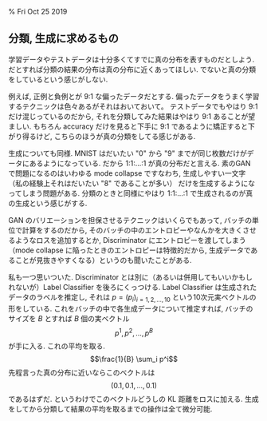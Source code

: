 % Fri Oct 25 2019

## 分類, 生成に求めるもの

学習データやテストデータは十分多くてすでに真の分布を表すものだとしよう.
だとすれば分類の結果の分布は真の分布に近くあってほしい.
でないと真の分類をしているという感じがしない.

例えば, 正例と負例とが 9:1 な偏ったデータだとする.
偏ったデータをうまく学習するテクニックは色々あるがそれはおいておいて。
テストデータでもやはり 9:1 だけ混じっているのだから,
それを分類してみた結果はやはり 9:1 あることが望ましい.
もちろん accuracy だけを見ると下手に 9:1 であるように矯正すると下がり得るけど,
こちらのほうが真の分類をしてる感じがある.

生成についても同様.
MNIST はだいたい "0" から "9" までが同じ枚数だけがデータにあるようになっている.
だから 1:1:...:1 が真の分布だと言える.
素のGAN で問題になるのはいわゆる mode collapse ですなわち, 生成しやすい一文字
（私の経験上それはだいたい "8" であることが多い）
だけを生成するようになってしまう問題がある.
分類のときと同様にやはり 1:1:...:1 で生成されるのが真の生成という感じがする.

GAN のバリエーションを担保させるテクニックはいくらでもあって,
バッチの単位で計算をするのだから, そのバッチの中のエントロピーやなんかを大きくさせるようなロスを追加するとか, Discriminator にエントロピーを渡してしまう（mode collapse に陥ったときのエントロピーは特徴的だから, 生成データであることが見抜きやすくなる）というのも聞いたことがある.

私も一つ思いついた.
Discriminator とは別に（あるいは併用してもいいかもしれないが）Label Classifier を後ろにくっつける.
Label Classifier は生成されたデータのラベルを推定し,
それは $p = (p_i)_{i=1,2,\ldots,10}$ という10次元実ベクトルの形をしている.
これをバッチの中で各生成データについて推定すれば,
バッチのサイズを $B$ とすれば $B$ 個の実ベクトル
$$p^1, p^2, \ldots, p^B$$
が手に入る.
これの平均を取る.
$$\frac{1}{B} \sum_i p^i$$
先程言った真の分布に近いならこのベクトルは
$$(0.1, 0.1, \ldots, 0.1)$$
であるはずだ.
というわけでこのベクトルどうしの KL 距離をロスに加える.
生成をしてから分類して結果の平均を取るまでの操作は全て微分可能.

